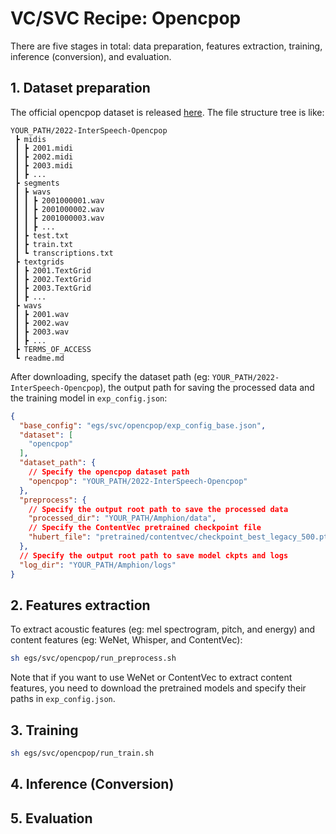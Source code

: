 # VC/SVC Recipe: Opencpop

There are five stages in total: data preparation, features extraction, training, inference (conversion), and evaluation.

## 1. Dataset preparation

The official opencpop dataset is released [here](https://wenet.org.cn/opencpop/). The file structure tree is like:

```plaintext
YOUR_PATH/2022-InterSpeech-Opencpop
 ┣ midis
 ┃ ┣ 2001.midi
 ┃ ┣ 2002.midi
 ┃ ┣ 2003.midi
 ┃ ┣ ...
 ┣ segments
 ┃ ┣ wavs
 ┃ ┃ ┣ 2001000001.wav
 ┃ ┃ ┣ 2001000002.wav
 ┃ ┃ ┣ 2001000003.wav
 ┃ ┃ ┣ ...
 ┃ ┣ test.txt
 ┃ ┣ train.txt
 ┃ ┗ transcriptions.txt
 ┣ textgrids
 ┃ ┣ 2001.TextGrid
 ┃ ┣ 2002.TextGrid
 ┃ ┣ 2003.TextGrid
 ┃ ┣ ...
 ┣ wavs
 ┃ ┣ 2001.wav
 ┃ ┣ 2002.wav
 ┃ ┣ 2003.wav
 ┃ ┣ ...
 ┣ TERMS_OF_ACCESS
 ┗ readme.md
```

After downloading, specify the dataset path (eg: `YOUR_PATH/2022-InterSpeech-Opencpop`), the output path for saving the processed data and the training model in  `exp_config.json`:

```json
{
  "base_config": "egs/svc/opencpop/exp_config_base.json",
  "dataset": [
    "opencpop"
  ],
  "dataset_path": {
    // Specify the opencpop dataset path
    "opencpop": "YOUR_PATH/2022-InterSpeech-Opencpop"
  },
  "preprocess": {
    // Specify the output root path to save the processed data 
    "processed_dir": "YOUR_PATH/Amphion/data",
    // Specify the ContentVec pretrained checkpoint file
    "hubert_file": "pretrained/contentvec/checkpoint_best_legacy_500.pt"
  },
  // Specify the output root path to save model ckpts and logs
  "log_dir": "YOUR_PATH/Amphion/logs"
}
```

## 2. Features extraction

To extract acoustic features (eg: mel spectrogram, pitch, and energy) and content features (eg: WeNet, Whisper, and ContentVec):

```bash
sh egs/svc/opencpop/run_preprocess.sh
```

Note that if you want to use WeNet or ContentVec to extract content features, you need to download the pretrained models and specify their paths in `exp_config.json`.

## 3. Training

```bash
sh egs/svc/opencpop/run_train.sh
```

## 4. Inference (Conversion)

## 5. Evaluation
